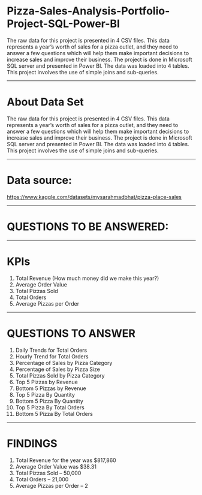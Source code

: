 # Pizza-Sales-Analysis-Portfolio-Project-SQL-Power-BI


The raw data for this project is presented in 4 CSV files. This data represents a year’s worth of sales for a pizza outlet, and they need to answer a few questions which will help them make important decisions to increase sales and improve their business.
The project is done in Microsoft SQL server and presented in Power BI. The data was loaded into 4 tables. This project involves the use of simple joins and sub-queries.

---
# About Data Set
The raw data for this project is presented in 4 CSV files. This data represents a year’s worth of sales for a pizza outlet, and they need to answer a few questions which will help them make important decisions to increase sales and improve their business.
The project is done in Microsoft SQL server and presented in Power BI. The data was loaded into 4 tables. This project involves the use of simple joins and sub-queries.

---
# Data source:
https://www.kaggle.com/datasets/mysarahmadbhat/pizza-place-sales

---
# QUESTIONS TO BE ANSWERED:

---
# KPIs 
1. Total Revenue (How much money did we make this year?)
2. Average Order Value
3. Total Pizzas Sold
4. Total Orders
5. Average Pizzas per Order

***
# QUESTIONS TO ANSWER
1. Daily Trends for Total Orders
2. Hourly Trend for Total Orders
3. Percentage of Sales by Pizza Category
4. Percentage of Sales by Pizza Size
5. Total Pizzas Sold by Pizza Category
6. Top 5 Pizzas by Revenue
7. Bottom 5 Pizzas by Revenue
8. Top 5 Pizza By Quantity
9. Bottom 5 Pizza By Quantity
10. Top 5 Pizza By Total Orders
11. Bottom 5 Pizza By Total Orders

---
# FINDINGS
1. Total Revenue for the year was $817,860
2. Average Order Value was $38.31
3. Total Pizzas Sold – 50,000
4. Total Orders – 21,000
5. Average Pizzas per Order – 2





